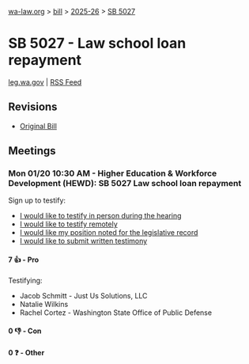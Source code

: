 [wa-law.org](/) > [bill](/bill/) > [2025-26](/bill/2025-26/) > [SB 5027](/bill/2025-26/sb/5027/)

# SB 5027 - Law school loan repayment
[leg.wa.gov](https://app.leg.wa.gov/billsummary?BillNumber=5027&Year=2025&Initiative=false) | [RSS Feed](./rss.xml)

## Revisions
* [Original Bill](1/)

## Meetings
### Mon 01/20 10:30 AM - Higher Education & Workforce Development (HEWD): SB 5027 Law school loan repayment
Sign up to testify:
* [I would like to testify in person during the hearing](https://app.leg.wa.gov/csi/Testifier/Add?chamber=House&mId=32463&aId=161494&caId=24756&tId=1)
* [I would like to testify remotely](https://app.leg.wa.gov/csi/Testifier/Add?chamber=House&mId=32463&aId=161494&caId=24756&tId=2)
* [I would like my position noted for the legislative record](https://app.leg.wa.gov/csi/Testifier/Add?chamber=House&mId=32463&aId=161494&caId=24756&tId=3)
* [I would like to submit written testimony](https://app.leg.wa.gov/csi/Testifier/Add?chamber=House&mId=32463&aId=161494&caId=24756&tId=4)

#### 7 👍 - Pro
Testifying:
* Jacob Schmitt - Just Us Solutions, LLC
* Natalie Wilkins
* Rachel Cortez - Washington State Office of Public Defense

#### 0 👎 - Con

#### 0 ❓ - Other

